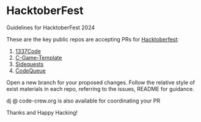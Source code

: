# HacktoberFest
Guidelines for HacktoberFest 2024


These are the key public repos are accepting PRs for [Hacktoberfest](https://hacktoberfest.com):

1. [1337Code](https://github.com/CodeCrew-CodeSchool/CodeCrew-Leetcode)
2. [C-Game-Template](https://github.com/CodeCrew-CodeSchool/c-game-template)
3. [Sidequests](https://github.com/CodeCrew-CodeSchool/SideQuests)
4. [CodeQueue](https://github.com/CodeCrew-CodeSchool/the-queue)

Open a new branch for your proposed changes.
Follow the relative style of exist materials in each repo, referring to the issues, README for guidance. 

dj @ code-crew.org is also available for coordinating your PR

Thanks and Happy Hacking!